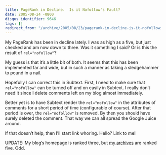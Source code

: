 ```yaml
---
title: PageRank in Decline.  Is it Nofollow's Fault?
date: 2005-08-24 -0800
disqus_identifier: 9646
tags: []
redirect_from: "/archive/2005/08/23/pagerank-in-decline-is-it-nofollows-fault.aspx/"
---
```


My PageRank has been in decline lately. I was as high as a five, but
just checked and am now down to three. Was it something I said? Or is
this the result of `rel="nofollow"`?

My guess is that it’s a little bit of both. It seems that this has been
implemented far and wide, but in such a manner as taking a sledgehammer
to pound in a nail.

Hopefully I can correct this in Subtext. First, I need to make sure that
`rel="nofollow"` can be turned off and on easily in Subtext. I really
don’t need it since I delete comments left on my blog almost
immediately.

Better yet is to have Subtext render the `rel="nofollow"` in the
attributes of comments for a short period of time (configurable of
course). After that period is over, the `rel="nofollow"` is removed. By
then you should have surely deleted the comment. That way we can all
spread the Google Juice around.

If that doesn’t help, then I’ll start link whoring. Hello? Link to me!

UPDATE: My blog’s homepage is ranked three, but [my
archives](https://haacked.com/Archives.aspx) are ranked five. Odd.

